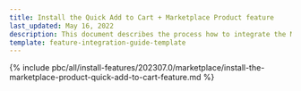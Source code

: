 ```yaml
---
title: Install the Quick Add to Cart + Marketplace Product feature
last_updated: May 16, 2022
description: This document describes the process how to integrate the Marketplace Product + Quick Add to Cart feature into a Spryker project.
template: feature-integration-guide-template
---
```


{% include pbc/all/install-features/202307.0/marketplace/install-the-marketplace-product-quick-add-to-cart-feature.md %} <!-- To edit, see /_includes/pbc/all/install-features/202307.0/marketplace/install-the-marketplace-product-quick-add-to-cart-feature.md -->
